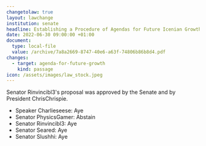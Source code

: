 ```yaml
---
changetolaw: true
layout: lawchange
institution: senate
headline: Establishing a Procedure of Agendas for Future Icenian Growth
date: 2022-06-30 09:00:00 +01:00
document:
  type: local-file
  value: /archive/7a8a2669-8747-40e6-a63f-74806b86b8d4.pdf
changes:
  - target: agenda-for-future-growth
    kind: passage
icon: /assets/images/law_stock.jpeg
---
```


Senator Rinvincibl3's proposal was approved by the Senate and by President ChrisChrispie.<!--more-->

- Speaker Charlieseese: Aye
- Senator PhysicsGamer: Abstain
- Senator Rinvincibl3: Aye
- Senator Seared: Aye
- Senator Slushhi: Aye

